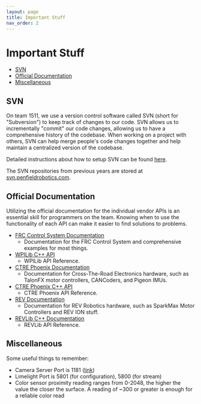 ```yaml
---
layout: page
title: Important Stuff
nav_order: 2
---
```


# Important Stuff
* [SVN](#svn)
* [Official Documentation](#official-documentation)
* [Miscellaneous](#miscellaneous)

## SVN
On team 1511, we use a version control software called SVN (short for "Subversion") to keep track of changes to our code. SVN allows us to incrementally "commit" our code changes, allowing us to have a comprehensive history of the codebase. When working on a project with others, SVN can help merge people's code changes together and help maintain a centralized version of the codebase.

Detailed instructions about how to setup SVN can be found [here](https://wiki.penfieldrobotics.com/wiki/index.php?title=SVN_Setup).

The SVN repositories from previous years are stored at [svn.penfieldrobotics.com](https://svn.penfieldrobotics.com).

## Official Documentation
Utilizing the official documentation for the individual vendor APIs is an essential skill for programmers on the team. Knowing when to use the functionality of each API can make it easier to find solutions to problems.
* [FRC Control System Documentation](http://docs.wpilib.org/)
  - Documentation for the FRC Control System and comprehensive examples for most things.
* [WPILib C++ API](https://first.wpi.edu/wpilib/allwpilib/docs/release/cpp/index.html)
  - WPILib API Reference.
* [CTRE Phoenix Documentation](https://docs.ctre-phoenix.com/en/latest/index.html)
  - Documentation for Cross-The-Road Electronics hardware, such as TalonFX motor controllers, CANCoders, and Pigeon IMUs.
* [CTRE Phoenix C++ API](https://api.ctr-electronics.com/phoenix/release/cpp/index.html)
  - CTRE Phoenix API Reference.
* [REV Documentation](https://docs.revrobotics.com/docs/rev-ion)
  - Documentation for REV Robotics hardware, such as SparkMax Motor Controllers and REV ION stuff.
* [REVLib C++ Documentation](https://codedocs.revrobotics.com/cpp/index.html)
  - REVLib API Reference.

## Miscellaneous

Some useful things to remember:
* Camera Server Port is 1181 ([link](http://roborio-1511-frc.local:1181/stream.mjpg))
* Limelight Port is 5801 (for configuration), 5800 (for stream)
* Color sensor proximity reading ranges from 0-2048, the higher the value the closer the surface. A reading of ~300 or greater is enough for a reliable color read 